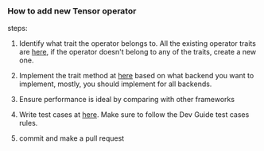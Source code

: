 ### How to add new Tensor operator

steps:

1. Identify what trait the operator belongs to. All the existing operator traits are [here](https://github.com/Jianqoq/Hpt/tree/d9a51874b3447d562b7c9d043b50eb05259b78c4/hpt-traits/src/ops), if the operator doesn't belong to any of the traits, create a new one.

2. Implement the trait method at [here](https://github.com/Jianqoq/Hpt/tree/main/hpt-core/src/ops) based on what backend you want to implement, mostly, you should implement for all backends.

3. Ensure performance is ideal by comparing with other frameworks

4. Write test cases at [here](https://github.com/Jianqoq/Hpt/tree/main/hpt-tests/src/hpt_core). Make sure to follow the Dev Guide test cases rules.

5. commit and make a pull request